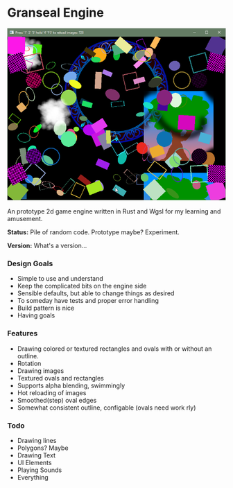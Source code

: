<h1>Granseal Engine</h1>
<img src="cover.png">
<p>An prototype 2d game engine written in Rust and Wgsl for my learning and amusement.</p>
<p><b>Status:</b> Pile of random code. Prototype maybe? Experiment.</p>
<p><b>Version:</b> What's a version...</p>
<h3>Design Goals</h3>
<ul>
<li>Simple to use and understand</li>
<li>Keep the complicated bits on the engine side</li>
<li>Sensible defaults, but able to change things as desired</li>
<li>To someday have tests and proper error  handling</li>
<li>Build pattern is nice</li>
<li>Having goals</li>
</ul>
<h3>Features</h3>
<ul>
<li>Drawing colored or textured rectangles and ovals with or without an outline.</li>
<li>Rotation</li>
<li>Drawing images</li>
<li>Textured ovals and rectangles</li>
<li>Supports alpha blending, swimmingly</li>
<li>Hot reloading of images</li>
<li>Smoothed(step) oval edges</li>
<li>Somewhat consistent outline, configable (ovals need work rly)</li>
</ul>
<h3>Todo</h3>
<ul>
<li>Drawing lines</li>
<li>Polygons? Maybe</li>
<li>Drawing Text</li>
<li>UI Elements</li>
<li>Playing Sounds</li>
<li>Everything</li>
</ul>